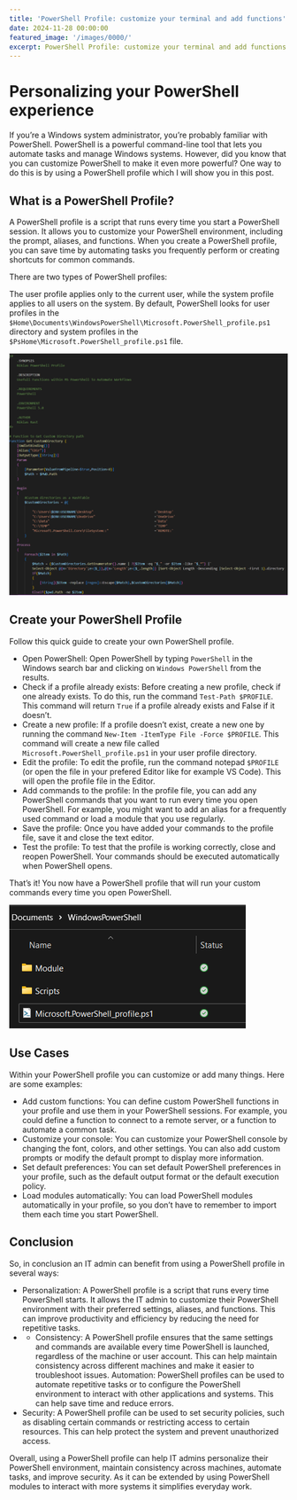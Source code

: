 ```yaml
---
title: 'PowerShell Profile: customize your terminal and add functions'
date: 2024-11-28 00:00:00
featured_image: '/images/0000/'
excerpt: PowerShell Profile: customize your terminal and add functions
---
```


# Personalizing your PowerShell experience

If you’re a Windows system administrator, you’re probably familiar with PowerShell. PowerShell is a powerful command-line tool that lets you automate tasks and manage Windows systems. However, did you know that you can customize PowerShell to make it even more powerful? One way to do this is by using a PowerShell profile which I will show you in this post.

## What is a PowerShell Profile?
A PowerShell profile is a script that runs every time you start a PowerShell session. It allows you to customize your PowerShell environment, including the prompt, aliases, and functions. When you create a PowerShell profile, you can save time by automating tasks you frequently perform or creating shortcuts for common commands.

There are two types of PowerShell profiles:

The user profile applies only to the current user, while the system profile applies to all users on the system. By default, PowerShell looks for user profiles in the `$Home\Documents\WindowsPowerShell\Microsoft.PowerShell_profile.ps1` directory and system profiles in the `$PsHome\Microsoft.PowerShell_profile.ps1` file.

![](/images/0015/1.png)

## Create your PowerShell Profile
Follow this quick guide to create your own PowerShell profile.

- Open PowerShell: Open PowerShell by typing `PowerShell` in the Windows search bar and clicking on `Windows PowerShell` from the results.
- Check if a profile already exists: Before creating a new profile, check if one already exists. To do this, run the command `Test-Path $PROFILE`. This command will return `True` if a profile already exists and False if it doesn’t.
- Create a new profile: If a profile doesn’t exist, create a new one by running the command `New-Item -ItemType File -Force $PROFILE`. This command will create a new file called `Microsoft.PowerShell_profile.ps1` in your user profile directory.
- Edit the profile: To edit the profile, run the command notepad `$PROFILE` (or open the file in your prefered Editor like for example VS Code). This will open the profile file in the Editor.
- Add commands to the profile: In the profile file, you can add any PowerShell commands that you want to run every time you open PowerShell. For example, you might want to add an alias for a frequently used command or load a module that you use regularly.
- Save the profile: Once you have added your commands to the profile file, save it and close the text editor.
- Test the profile: To test that the profile is working correctly, close and reopen PowerShell. Your commands should be executed automatically when PowerShell opens.

That’s it! You now have a PowerShell profile that will run your custom commands every time you open PowerShell.

![](/images/0015/2.png)

## Use Cases
Within your PowerShell profile you can customize or add many things. Here are some examples:

- Add custom functions: You can define custom PowerShell functions in your profile and use them in your PowerShell sessions. For example, you could define a function to connect to a remote server, or a function to automate a common task.
- Customize your console: You can customize your PowerShell console by changing the font, colors, and other settings. You can also add custom prompts or modify the default prompt to display more information.
- Set default preferences: You can set default PowerShell preferences in your profile, such as the default output format or the default execution policy.
- Load modules automatically: You can load PowerShell modules automatically in your profile, so you don’t have to remember to import them each time you start PowerShell.


## Conclusion
So, in conclusion an IT admin can benefit from using a PowerShell profile in several ways:

- Personalization: A PowerShell profile is a script that runs every time PowerShell starts. It allows the IT admin to customize their PowerShell environment with their preferred settings, aliases, and functions. This can improve productivity and efficiency by reducing the need for repetitive tasks.
- - Consistency: A PowerShell profile ensures that the same settings and commands are available every time PowerShell is launched, regardless of the machine or user account. This can help maintain consistency across different machines and make it easier to troubleshoot issues.
Automation: PowerShell profiles can be used to automate repetitive tasks or to configure the PowerShell environment to interact with other applications and systems. This can help save time and reduce errors.
- Security: A PowerShell profile can be used to set security policies, such as disabling certain commands or restricting access to certain resources. This can help protect the system and prevent unauthorized access.

Overall, using a PowerShell profile can help IT admins personalize their PowerShell environment, maintain consistency across machines, automate tasks, and improve security. As it can be extended by using PowerShell modules to interact with more systems it simplifies everyday work.